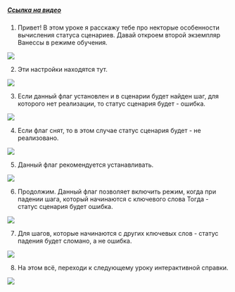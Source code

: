 ﻿##### [Ссылка на видео](https://youtu.be/jR7XCEAx_nU)

001. Привет! В этом уроке я расскажу тебе про некторые особенности вычисления статуса сценариев. Давай откроем второй экземпляр Ванессы в режиме обучения.

![](https://vanessa-files.do.bit-erp.ru/Doc/1.2.041.1/MD/Глава02/images/000_ЗакладкаСервисВыполнениеСценариевСтатусыСценариев.png)

002. Эти настройки находятся тут.

![](https://vanessa-files.do.bit-erp.ru/Doc/1.2.041.1/MD/Глава02/images/009_ЗакладкаСервисВыполнениеСценариевСтатусыСценариев.png)

003. Если данный флаг установлен и в сценарии будет найден шаг, для которого нет реализации, то статус сценария будет - ошибка.

![](https://vanessa-files.do.bit-erp.ru/Doc/1.2.041.1/MD/Глава02/images/014_ЗакладкаСервисВыполнениеСценариевСтатусыСценариев.png)

004. Если флаг снят, то в этом случае статус сценария будет - не реализовано.

![](https://vanessa-files.do.bit-erp.ru/Doc/1.2.041.1/MD/Глава02/images/017_ЗакладкаСервисВыполнениеСценариевСтатусыСценариев.png)

005. Данный флаг рекомендуется устанавливать.

![](https://vanessa-files.do.bit-erp.ru/Doc/1.2.041.1/MD/Глава02/images/020_ЗакладкаСервисВыполнениеСценариевСтатусыСценариев.png)

006. Продолжим. Данный флаг позволяет включить режим, когда при падении шага, который начинаются с ключевого слова Тогда - статус сценария будет ошибка.

![](https://vanessa-files.do.bit-erp.ru/Doc/1.2.041.1/MD/Глава02/images/025_ЗакладкаСервисВыполнениеСценариевСтатусыСценариев.png)

007. Для шагов, которые начинаются с других ключевых слов - статус падения будет сломано, а не ошибка.

![](https://vanessa-files.do.bit-erp.ru/Doc/1.2.041.1/MD/Глава02/images/028_ЗакладкаСервисВыполнениеСценариевСтатусыСценариев.png)

008. На этом всё, переходи к следующему уроку интерактивной справки.

![](https://vanessa-files.do.bit-erp.ru/Doc/1.2.041.1/MD/Глава02/images/029_ЗакладкаСервисВыполнениеСценариевСтатусыСценариев.png)
